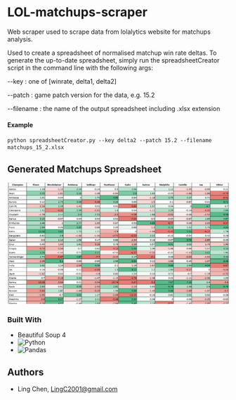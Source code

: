 # LOL-matchups-scraper
Web scraper used to scrape data from lolalytics website for matchups analysis.

Used to create a spreadsheet of normalised matchup win rate deltas. 
To generate the up-to-date spreadsheet, simply run the spreadsheetCreator script in the command line with the following args:

--key : one of [winrate, delta1, delta2]

--patch : game patch version for the data, e.g. 15.2
    
--filename : the name of the output spreadsheet including .xlsx extension

#### Example
```
python spreadsheetCreator.py --key delta2 --patch 15.2 --filename matchups_15_2.xlsx
```

## Generated Matchups Spreadsheet
![sheet](/images/matchups_ss.png)

### Built With
- Beautiful Soup 4
- ![Python](https://img.shields.io/badge/python-3670A0?style=for-the-badge&logo=python&logoColor=ffdd54)
- ![Pandas](https://img.shields.io/badge/pandas-%23150458.svg?style=for-the-badge&logo=pandas&logoColor=white)


## Authors
- Ling Chen, LingC2001@gmail.com
